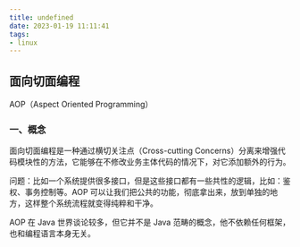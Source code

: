 ```yaml
---
title: undefined
date: 2023-01-19 11:11:41
tags:
- linux
---
```


## 面向切面编程

AOP（Aspect Oriented Programming）

### 一、概念

面向切面编程是一种通过横切关注点（Cross-cutting Concerns）分离来增强代码模块性的方法，它能够在不修改业务主体代码的情况下，对它添加额外的行为。

问题：比如一个系统提供很多接口，但是这些接口都有一些共性的逻辑，比如：鉴权、事务控制等。AOP 可以让我们把公共的功能，彻底拿出来，放到单独的地方，这样整个系统流程就变得纯粹和干净。

AOP 在 Java 世界谈论较多，但它并不是 Java 范畴的概念，他不依赖任何框架，也和编程语言本身无关。